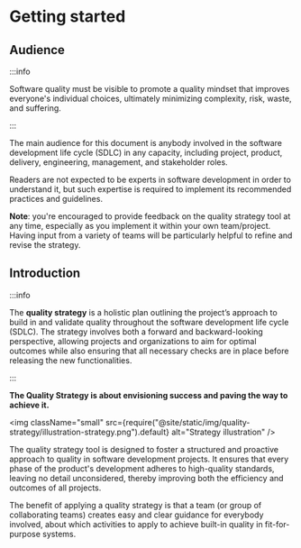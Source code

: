 # Getting started

## Audience

:::info

Software quality must be visible to promote a quality mindset that improves everyone's individual choices, ultimately minimizing complexity, risk, waste, and suffering.

:::

The main audience for this document is anybody involved in the software development life cycle (SDLC) in any capacity, including project, product, delivery, engineering, management, and stakeholder roles.

Readers are not expected to be experts in software development in order to understand it, but such expertise is required to implement its recommended practices and guidelines.

**Note**: you're encouraged to provide feedback on the quality strategy tool at any time, especially as you implement it within your own team/project. Having input from a variety of teams will be particularly helpful to refine and revise the strategy.

## Introduction

:::info

The **quality strategy** is a holistic plan outlining the project’s approach to build in and validate quality throughout the software development life cycle (SDLC). The strategy involves both a forward and backward-looking perspective, allowing projects and organizations to aim for optimal outcomes while also ensuring that all necessary checks are in place before releasing the new functionalities.

:::

**The Quality Strategy is about envisioning success and paving the way to achieve it.**

<img className="small" src={require("@site/static/img/quality-strategy/illustration-strategy.png").default} alt="Strategy illustration" />

The quality strategy tool is designed to foster a structured and proactive approach to quality in software development projects. It ensures that every phase of the product's development adheres to high-quality standards, leaving no detail unconsidered, thereby improving both the efficiency and outcomes of all projects.

The benefit of applying a quality strategy is that a team (or group of collaborating teams) creates easy and clear guidance for everybody involved, about which activities to apply to achieve built-in quality in fit-for-purpose systems.
